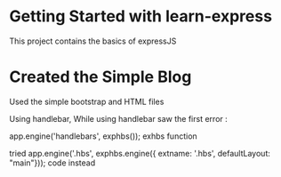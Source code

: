 # Getting Started with learn-express


This project contains the basics of expressJS

# Created the Simple Blog 
Used the simple bootstrap and HTML files

 Using handlebar, While using handlebar saw the first error :
 
   app.engine('handlebars', exphbs()); exhbs function
   
   tried app.engine('.hbs', exphbs.engine({ extname: '.hbs', defaultLayout: "main"})); code instead
   
   
